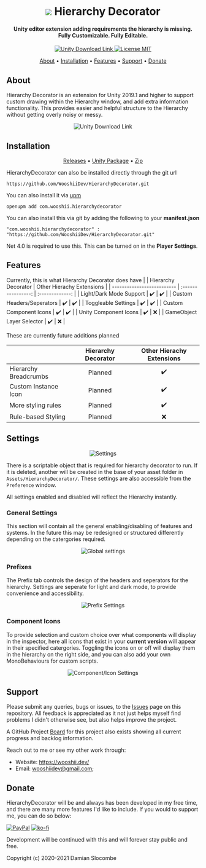 <h1 align="center">  
 <br>
 <img src="https://wooshii.dev/img/work/hierarchydecorator.png">
 Hierarchy Decorator
</h1>

<h4 align="center"> Unity editor extension adding requirements the hierarchy is missing.<br>Fully Customizable. Fully Editable.</h4>

<p align="center">
 <a href="https://unity3d.com/get-unity/download">
 <img src="https://img.shields.io/badge/unity-2018.4%2B-blue.svg" alt="Unity Download Link">
 <a href="https://github.com/WooshiiDev/HierarchyDecorator/blob/master/LICENSE">
 <img src="https://img.shields.io/badge/License-MIT-brightgreen.svg" alt="License MIT">
</p>
  

<p align="center">
  <a href="#about">About</a> •
  <a href="#installation">Installation</a> •
  <a href="#features">Features</a> •
  <a href="#support">Support</a> •
  <a href="#donate">Donate</a>
</p>

## About


Hierarchy Decorator is an extension for Unity 2019.1 and higher to support custom drawing within the Hierarchy window, and add extra information functionality. This provides easier and helpful structure to the Hierarchy without getting overly noisy or messy. 

<p align="center">
<img src="https://i.imgur.com/ATzBDoO.gif" alt="Unity Download Link">
</p>

## Installation
<p align="center">
  <a href="https://github.com/WooshiiDev/HierarchyDecorator/releases">Releases</a> • <a href="https://github.com/WooshiiDev/HierarchyDecorator/releases/download/v0.4.6.3/HierarchyDecorator.unitypackage">Unity Package</a> • <a href="https://github.com/WooshiiDev/HierarchyDecorator/archive/v0.4.6.3.zip">Zip</a> 
</p>

HierarchyDecorator can also be installed directly through the git url
```
https://github.com/WooshiiDev/HierarchyDecorator.git
```

You can also install it via [upm](https://openupm.com/)

```
openupm add com.wooshii.hierarchydecorator
```

You can also install this via git by adding the following to your **manifest.json**
```
"com.wooshii.hierarchydecorator" : "https://github.com/WooshiiDev/HierarchyDecorator.git"
```
Net 4.0 is required to use this. This can be turned on in the **Player Settings**.

## Features

Currently, this is what Hierarchy Decorator does have
|                            | Hierarchy Decorator  | Other Hierachy Extensions |
| -------------------------- | :----------------: | :-------------: |
| Light/Dark Mode Support    |         ✔️         |        ✔️        |
| Custom Headers/Seperators  |         ✔️         |        ✔️        |
| Toggleable Settings        |         ✔️         |        ✔️        |
| Custom Component Icons     |         ✔️         |        ✔️        |
| Unity Component Icons      |         ✔️         |        ❌        |
| GameObject Layer Selector  |         ✔️         |        ❌        |


These are currently future additions planned

|                            | Hierarchy Decorator | Other Hierachy Extensions |
| -------------------------- | :----------------:  | :-------------:   |
| Hierarchy Breadcrumbs      |         Planned     |        ✔️        |
| Custom Instance Icon       |         Planned     |        ✔️        |
| More styling rules         |         Planned     |        ✔️        |
| Rule-based Styling         |         Planned     |        ❌        |



## Settings
<p align="center">
 <img src="https://i.imgur.com/TdLpPwZ.png" alt="Settings">
</p>

There is a scriptable object that is required for hierarchy decorator to run. If it is deleted, another will be created in the base of your asset folder in `Assets/HierarchyDecorator/`. These settings are also accessible from the `Preference` window.

All settings enabled and disabled will reflect the Hierarchy instantly.
<p>
 <h3>General Settings</h3>

 This section will contain all the general enabling/disabling of features and systems. In the future this may be redesigned or structured differently depending on the catergories required.
 </p>
</p>
<p align="center">
 <img src="https://i.imgur.com/NRMCe40.png" alt="Global settings">
</p>

<p>
 <h3>Prefixes</h3>
 
 The Prefix tab controls the design of the headers and seperators for the hierarchy. Settings are seperate for light and dark mode, to provide convenience and accessibility.
 </p>
</p>
<p align="center">
 <img src="https://i.imgur.com/CclRJwN.png" alt="Prefix Settings">
</p>
 
<p>
 <h3>Component Icons</h3>
 
 To provide selection and custom choice over what components will display in the inspector, here all icons that exist in your **current version** will appear in their specified catergories. Toggling the icons on or off will display them in the hierarchy on the right side, and you can also add your own MonoBehaviours for custom scripts.
 </p>
</p>
<p align="center">
 <img src="https://i.imgur.com/TxJlvw5.png" alt="Component/Icon Settings">
</p>

## Support
Please submit any queries, bugs or issues, to the [Issues](https://github.com/WooshiiDev/HierarchyDecorator/issues) page on this repository. All feedback is appreciated as it not just helps myself find problems I didn't otherwise see, but also helps improve the project. 

A GitHub Project [Board](https://github.com/WooshiiDev/HierarchyDecorator/projects/1) for this project also exists showing all current progress and backlog information.

Reach out to me or see my other work through:

 - Website: https://wooshii.dev/
 - Email: wooshiidev@gmail.com;

## Donate
HierarchyDecorator will be and always has been developed in my free time, and there are many more features I'd like to include. If you would to support me, you can do so below:

[![PayPal](https://www.paypalobjects.com/en_US/i/btn/btn_donateCC_LG.gif)](https://paypal.me/Wooshii?locale.x=en_GB)
[![ko-fi](https://www.ko-fi.com/img/githubbutton_sm.svg)](https://ko-fi.com/L3L026UOE)

Development will be continued with this and will forever stay public and free.

Copyright (c) 2020-2021 Damian Slocombe
